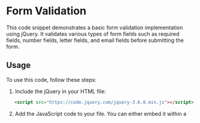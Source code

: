 # Form Validation

This code snippet demonstrates a basic form validation implementation using jQuery. It validates various types of form fields such as required fields, number fields, letter fields, and email fields before submitting the form.

## Usage

To use this code, follow these steps:

1. Include the jQuery  in your HTML file:

```html
   <script src="https://code.jquery.com/jquery-3.6.0.min.js"></script>
```  

2. Add the JavaScript code to your file. You can either embed it within a <script> tag or link it from an external JavaScript file.

   use the code of my file inside a script tag
```html
   <script>
   // copy the code here
   </script>
```
   or
   ```html
   <script src="path_to_file"></script>
   ```

3. Apply the necessary HTML markup to your form fields. Add the appropriate classes to the input elements to define their validation rules. For example:

```html
<form>
  <input type="text" class="required" />
  <input type="text" class="numbers-only" />
  <input type="text" class="letters-only" />
  <input type="email" class="email-only" />
  <button type="submit">Submit</button>
</form>
```

## Validation Rules

The code supports the following validation rules based on the class names assigned to the form fields:

required: Marks a field as required and displays an error message if it's left empty.
numbers-only: Allows only numeric values in the field and displays an error message if non-numeric characters are entered.
letters-only: Allows only alphabetic characters in the field and displays an error message if non-alphabetic characters are entered.
email-only: Validates that the field contains a valid email address using a simple regular expression pattern.


## Contributing
Contributions to improve or extend this form validation code are welcome. If you have any suggestions, bug fixes, or enhancements, please feel free to submit a pull request.


